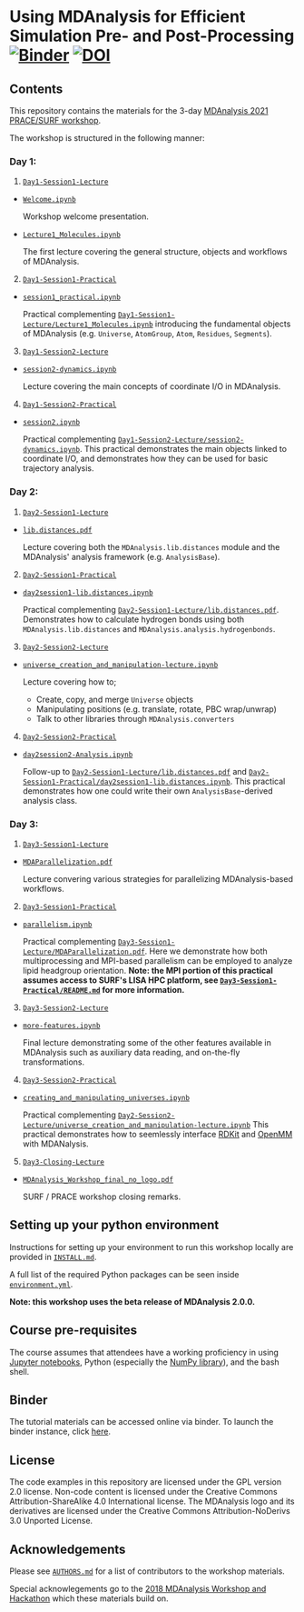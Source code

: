 # Using MDAnalysis for Efficient Simulation Pre- and Post-Processing [![Binder](https://mybinder.org/badge_logo.svg)](https://mybinder.org/v2/gh/MDAnalysis/WorkshopPrace2021/HEAD) [![DOI](https://zenodo.org/badge/DOI/10.5281/zenodo.5654159.svg)](https://doi.org/10.5281/zenodo.5654159)


## Contents

This repository contains the materials for the 3-day [MDAnalysis 2021 PRACE/SURF
workshop](https://www.mdanalysis.org/2021/04/09/prace-workshop/).


The workshop is structured in the following manner:

### Day 1:

1. [`Day1-Session1-Lecture`](Day1-Session1-Lecture)
  * [`Welcome.ipynb`](Day1-Session1-Lecture/Welcome.ipynb)

    Workshop welcome presentation.

  * [`Lecture1_Molecules.ipynb`](Day1-Session1-Lecture/Lecture1_Molecules.ipynb)

    The first lecture covering the general structure, objects and workflows
    of MDAnalysis.


2. [`Day1-Session1-Practical`](Day1-Session1-Practical)
  * [`session1_practical.ipynb`](Day1-Session1-Practical/session1_practical.ipynb)

    Practical complementing [`Day1-Session1-Lecture/Lecture1_Molecules.ipynb`](Day1-Session1-Lecture/Lecture1_Molecules.ipynb)
    introducing the fundamental objects of MDAnalysis (e.g. `Universe`,
    `AtomGroup`, `Atom`, `Residues`, `Segments`).


3. [`Day1-Session2-Lecture`](Day1-Session2-Lecture)
  * [`session2-dynamics.ipynb`](Day1-Session2-Lecture/session2-dynamics.ipynb)

    Lecture covering the main concepts of coordinate I/O in MDAnalysis.


4. [`Day1-Session2-Practical`](Day1-Session2-Practical)
  * [`session2.ipynb`](Day1-Session2-Practical/session2.ipynb)

    Practical complementing [`Day1-Session2-Lecture/session2-dynamics.ipynb`](Day1-Session2-Lecture/session2-dynamics.ipynb).
    This practical demonstrates the main objects linked to coordinate I/O,
    and demonstrates how they can be used for basic trajectory analysis.


### Day 2:

1. [`Day2-Session1-Lecture`](Day2-Session1-Lecture)
  * [`lib.distances.pdf`](Day2-Session1-Lecture/lib.distances.pdf)

    Lecture covering both the `MDAnalysis.lib.distances` module and the
    MDAnalysis' analysis framework (e.g. `AnalysisBase`).


2. [`Day2-Session1-Practical`](Day2-Session1-Practical)
  * [`day2session1-lib.distances.ipynb`](Day2-Session1-Practical/day2session1-lib.distances.ipynb)

    Practical complementing [`Day2-Session1-Lecture/lib.distances.pdf`](Day2-Session1-Lecture/lib.distances.pdf).
    Demonstrates how to calculate hydrogen bonds using both
    `MDAnalysis.lib.distances` and `MDAnalysis.analysis.hydrogenbonds`.


3. [`Day2-Session2-Lecture`](Day2-Session2-Lecture)
  * [`universe_creation_and_manipulation-lecture.ipynb`](Day2-Session2-Lecture/universe_creation_and_manipulation-lecture.ipynb)

    Lecture covering how to;
      * Create, copy, and merge `Universe` objects
      * Manipulating positions (e.g. translate, rotate, PBC wrap/unwrap)
      * Talk to other libraries through `MDAnalysis.converters`


4. [`Day2-Session2-Practical`](Day2-Session2-Practical)
  * [`day2session2-Analysis.ipynb`](Day2-Session2-Practical/day2session2-Analysis.ipynb)

    Follow-up to [`Day2-Session1-Lecture/lib.distances.pdf`](Day2-Session1-Lecture/lib.distances.pdf) and
    [`Day2-Session1-Practical/day2session1-lib.distances.ipynb`](Day2-Session1-Practical/day2session1-lib.distances.ipynb). This practical
    demonstrates how one could write their own `AnalysisBase`-derived analysis
    class.


### Day 3:

1. [`Day3-Session1-Lecture`](Day3-Session1-Lecture)
  * [`MDAParallelization.pdf`](Day3-Session1-Lecture/MDAParallelization.pdf)

    Lecture convering various strategies for parallelizing MDAnalysis-based
    workflows.


2. [`Day3-Session1-Practical`](Day3-Session1-Practical)
  * [`parallelism.ipynb`](Day3-Session1-Practical/parallelism.ipynb)

    Practical complementing [`Day3-Session1-Lecture/MDAParallelization.pdf`](Day3-Session1-Lecture/MDAParallelization.pdf).
    Here we demonstrate how both multiprocessing and MPI-based parallelism
    can be employed to analyze lipid headgroup orientation.
    **Note: the MPI portion of this practical assumes access to SURF's LISA HPC platform, see [`Day3-Session1-Practical/README.md`](Day3-Session1-Practical/README.md) for more information.**


3. [`Day3-Session2-Lecture`](Day3-Session2-Lecture)
  * [`more-features.ipynb`](Day3-Session2-Lecture/more-features.ipynb)

    Final lecture demonstrating some of the other features available in
    MDAnalysis such as auxiliary data reading, and on-the-fly transformations.


4. [`Day3-Session2-Practical`](Day3-Session2-Practical)
  * [`creating_and_manipulating_universes.ipynb`](Day3-Session2-Practical/creating_and_manipulating_universes.ipynb)

    Practical complementing [`Day2-Session2-Lecture/universe_creation_and_manipulation-lecture.ipynb`](Day2-Session2-Lecture/universe_creation_and_manipulation-lecture.ipynb)
    This practical demonstrates how to seemlessly interface [RDKit](https://github.com/rdkit/rdkit)
    and [OpenMM](https://github.com/openmm/openmm) with MDANalysis.


5. [`Day3-Closing-Lecture`](Day3-Closing-Lecture)
  * [`MDAnalysis_Workshop_final_no_logo.pdf`](Day3-Closing-Lecture/MDAnalysis_Workshop_final_no_logo.pdf)

    SURF / PRACE workshop closing remarks.


## Setting up your python environment

Instructions for setting up your environment to run this workshop locally
are provided in [`INSTALL.md`](INSTALL.md).


A full list of the required Python packages can be seen inside [`environment.yml`](environment.yml).


**Note: this workshop uses the beta release of MDAnalysis 2.0.0.**


## Course pre-requisites

The course assumes that attendees have a working proficiency in using
[Jupyter notebooks][1], Python (especially the [NumPy library][2]), and the
bash shell.


## Binder

The tutorial materials can be accessed online via binder.
To launch the binder instance, click [here](https://mybinder.org/v2/gh/MDAnalysis/WorkshopPrace2021/HEAD).


## License

The code examples in this repository are licensed under the GPL version 2.0
license. Non-code content is licensed under the Creative Commons
Attribution-ShareAlike 4.0 International license. The MDAnalysis logo and its
derivatives are licensed under the Creative Commons Attribution-NoDerivs 3.0
Unported License.


## Acknowledgements

Please see [`AUTHORS.md`](AUTHORS.md) for a list of contributors to the workshop
materials.

Special acknowlegements go to the [2018 MDAnalysis Workshop and Hackathon][3]
which these materials build on.


[1]: https://jupyter-notebook.readthedocs.io/en/stable/
[2]: https://numpy.org/
[3]: https://github.com/MDAnalysis/WorkshopHackathon2018
